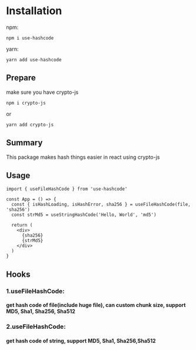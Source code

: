 # Installation

npm:

```shell
npm i use-hashcode
```

yarn:

```shell
yarn add use-hashcode
```

## Prepare
make sure you have crypto-js
```shell
npm i crypto-js
```
or
```shell
yarn add crypto-js
```

## Summary

This package makes hash things easier in react using crypto-js

## Usage

````tsx
import { useFileHashCode } from 'use-hashcode'

const App = () => {
  const { isHashLoading, isHashError, sha256 } = useFileHashCode(file, 'sha256')
  const strMd5 = useStringHashCode('Hello, World', 'md5')

  return (
    <div>
      {sha256}
      {strMd5}
    </div>
  )
}
````

## Hooks

### 1.useFileHashCode:

#### get hash code of file(include huge file), can custom chunk size, support MD5, Sha1, Sha256, Sha512

### 2.useFileHashCode:

#### get hash code of string, support MD5, Sha1, Sha256,Sha512